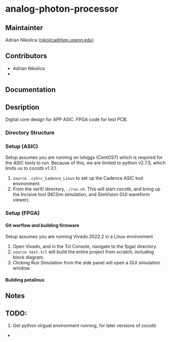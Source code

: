 # analog-photon-processor

## Maintainter

Adrian Nikolica (nikolica@hep.upenn.edu)

## Contributors
* Adrian Nikolica
* 

## Documentation

## Desription
Digital core design for APP ASIC. FPGA code for test PCB.

### Directory Structure 

### Setup (ASIC)
Setup assumes you are running on lxhiggs (CentOS7) which is required for the ASIC tools to run. Because of this, we are limited to python v2.7.5, which limits us to cocotb v1.3.1.

1. `source .cshrc_Cadence_Linux` to set up the Cadence ASIC tool environment.
2. From the verif/ directory, `./run.sh`.  This will start cocotb, and bring up the Incisive tool (NCSim simulation, and SimVision GUI waveform viewer). 

### Setup (FPGA)

#### Git worflow and building firmware
Setup assumes you are running Vivado 2022.2 in a Linux environment
1. Open Vivado, and in the Tcl Console, navigate to the fpga/ directory.
2. `source test.tcl` will build the entire project from scratch, including block diagram.
3. Clicking Run Simulation from the side panel will open a GUI simulation window.

#### Building petalinux

## Notes

## TODO:
1. Get python virgual environment running, for later versions of cocotb
* 
